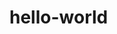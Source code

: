 # hello-world
<html>  
<body>  
<script language="JavaScript">  
 
function sayHello(){  

    document.write("Hello World");  
}  
sayHello();//调用sayHello()函数  
</script>  
</body>  
</html> 
